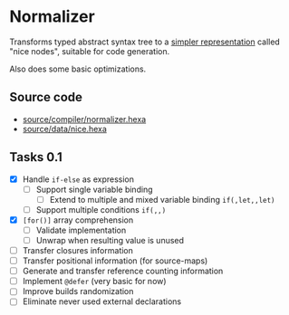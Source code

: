 # Normalizer

Transforms typed abstract syntax tree to a [simpler representation](https://en.wikipedia.org/wiki/Intermediate_representation) called "nice nodes", suitable for code generation.

Also does some basic optimizations.

## Source code

- [source/compiler/normalizer.hexa](https://github.com/hexalang/hexa/blob/kawaii/source/compiler/normalizer.hexa)
- [source/data/nice.hexa](https://github.com/hexalang/hexa/blob/kawaii/source/data/nice.hexa)

## Tasks 0.1

- [x] Handle `if-else` as expression
  - [ ] Support single variable binding
    - [ ] Extend to multiple and mixed variable binding `if(,let,,let)`
  - [ ] Support multiple conditions `if(,,)`
- [x] `[for()]` array comprehension
  - [ ] Validate implementation
  - [ ] Unwrap when resulting value is unused
- [ ] Transfer closures information
- [ ] Transfer positional information (for source-maps)
- [ ] Generate and transfer reference counting information
- [ ] Implement `@defer` (very basic for now)
- [ ] Improve builds randomization
- [ ] Eliminate never used external declarations
